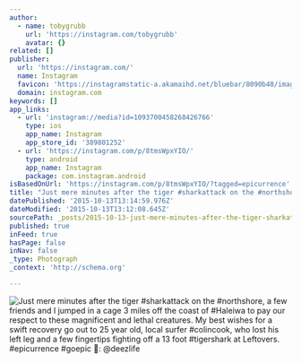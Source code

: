 ```yaml
---
author:
  - name: tobygrubb
    url: 'https://instagram.com/tobygrubb'
    avatar: {}
related: []
publisher:
  url: 'https://instagram.com/'
  name: Instagram
  favicon: 'https://instagramstatic-a.akamaihd.net/bluebar/8090b48/images/ico/favicon.ico'
  domain: instagram.com
keywords: []
app_links:
  - url: 'instagram://media?id=1093700458268426766'
    type: ios
    app_name: Instagram
    app_store_id: '389801252'
  - url: 'https://instagram.com/p/8tmsWpxYIO/'
    type: android
    app_name: Instagram
    package: com.instagram.android
isBasedOnUrl: 'https://instagram.com/p/8tmsWpxYIO/?tagged=epicurrence'
title: "Just mere minutes after the tiger #sharkattack on the #northshore, a few friends and I jumped in a cage 3 miles off the coast of #Haleiwa to pay our respect to these magnificent and lethal creatures. My best wishes for a swift recovery go out to 25 year old, local surfer #colincook, who lost his left leg and a few fingertips fighting off a 13 foot #tigershark at Leftovers. #epicurrence #goepic \uD83D\uDCF7: @deezlife"
datePublished: '2015-10-13T13:14:59.976Z'
dateModified: '2015-10-13T13:12:08.645Z'
sourcePath: _posts/2015-10-13-just-mere-minutes-after-the-tiger-sharkattack-on-the-north.md
published: true
inFeed: true
hasPage: false
inNav: false
_type: Photograph
_context: 'http://schema.org'

---
```

![Just mere minutes after the tiger &num;sharkattack on the &num;northshore&comma; a few friends and I jumped in a cage 3 miles off the coast of &num;Haleiwa to pay our respect to these magnificent and lethal creatures&period; My best wishes for a swift recovery go out to 25 year old&comma; local surfer &num;colincook&comma; who lost his left leg and a few fingertips fighting off a 13 foot &num;tigershark at Leftovers&period; &num;epicurrence &num;goepic &colon; &commat;deezlife](https://scontent.cdninstagram.com/hphotos-xaf1/t51.2885-15/sh0.08/e35/p640x640/12144103_983191045071475_1260135619_n.jpg)